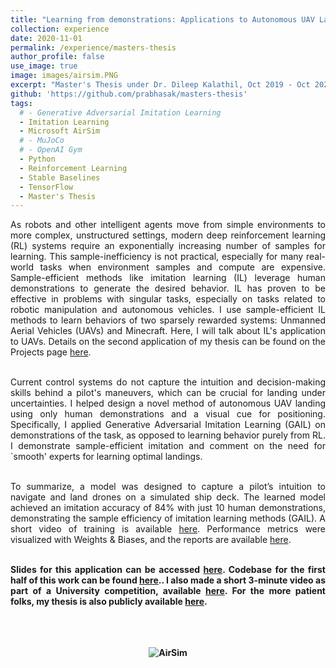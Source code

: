 ```yaml
---
title: "Learning from demonstrations: Applications to Autonomous UAV Landing and Minecraft"
collection: experience
date: 2020-11-01
permalink: /experience/masters-thesis
author_profile: false
use_image: true
image: images/airsim.PNG
excerpt: "Master's Thesis under Dr. Dileep Kalathil, Oct 2019 - Oct 2020."
github: 'https://github.com/prabhasak/masters-thesis'
tags:
  # - Generative Adversarial Imitation Learning
  - Imitation Learning
  - Microsoft AirSim
  # - MuJoCo
  # - OpenAI Gym
  - Python
  - Reinforcement Learning
  - Stable Baselines
  - TensorFlow
  - Master's Thesis
---
```


<!-- Abstract -->
<!-- ====== -->

<div style="text-align: justify">

As robots and other intelligent agents move from simple environments to more complex, unstructured settings, modern deep reinforcement learning (RL) systems require an exponentially increasing number of samples for learning. This sample-inefficiency is not practical, especially for many real-world tasks when environment samples and compute are expensive. Sample-efficient methods like imitation learning (IL) leverage human demonstrations to generate the desired behavior. IL has proven to be effective in problems with singular tasks, especially on tasks related to robotic manipulation and autonomous vehicles. I use sample-efficient IL methods to learn behaviors of two sparsely rewarded systems: Unmanned Aerial Vehicles (UAVs) and Minecraft. Here, I will talk about IL's application to UAVs. Details on the second application of my thesis can be found on the Projects page <a href="http://prabhasak.github.io/projects/minecraft">here</a>. <br><br>

Current control systems do not capture the intuition and decision-making skills behind a pilot's maneuvers, which can be crucial for landing under uncertainties. I helped design a novel method of autonomous UAV landing using only human demonstrations and a visual cue for positioning. Specifically, I applied Generative Adversarial Imitation Learning (GAIL) on demonstrations of the task, as opposed to learning behavior purely from RL. I demonstrate sample-efficient imitation and comment on the need for `smooth' experts for learning optimal landings. <br><br>

To summarize, a model was designed to capture a pilot’s intuition to navigate and land drones on a simulated ship deck. The learned model achieved an imitation accuracy of 84% with just 10 human demonstrations, demonstrating the sample efficiency of imitation learning methods (GAIL). A short video of training is available <a href="https://youtu.be/oj4y8GOq4gk">here</a>. Performance metrics were visualized with Weights & Biases, and the reports are available <a href="https://wandb.ai/prabhasak/masters-thesis/reportlist?workspace=user-prabhasak">here</a>. <br><br>

<b> Slides for this application can be accessed <a href="https://prabhasak.github.io/files/Masters_Thesis_Prabhasa_Kalkur_Slides_pdf_friendly_1.pdf">here</a>. Codebase for the first half of this work can be found <a href="https://github.com/prabhasak/masters-thesis">here</a>.<b>. I also made a short 3-minute video as part of a University competition, available <a href="https://vimeo.com/472405835">here</a>. For the more patient folks, my thesis is also publicly available <a href="https://prabhasak.github.io/files/Masters_Thesis_Prabhasa_Kalkur.pdf">here</a>. <br><br> <br><br>


<!-- </div> -->

<!-- <figure>
  <img src="https://prabhasak.github.io/files/AirSim.gif" alt="AirSim" width=100/>
  <figcaption>Autonomous UAV navigation and landing in Microsoft AirSim.</figcaption>
</figure> -->

<p align="center">
<img src="https://prabhasak.github.io/files/AirSim.gif" alt="AirSim"/>
</p>